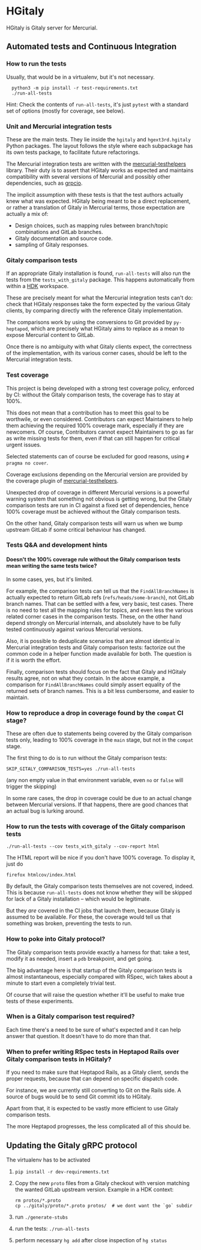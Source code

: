 # HGitaly

HGitaly is Gitaly server for Mercurial.

## Automated tests and Continuous Integration

### How to run the tests

Usually, that would be in a virtualenv, but it's not necessary.

```
  python3 -m pip install -r test-requirements.txt
  ./run-all-tests
```

Hint: Check the contents of `run-all-tests`, it's just `pytest` with
a standard set of options (mostly for coverage, see below).

### Unit and Mercurial integration tests

These are the main tests. They lie inside the `hgitaly`
and `hgext3rd.hgitaly` Python packages. The layout follows the style where
each subpackage has its own tests package, to facilitate future refactorings.

The Mercurial integration tests are written with the [mercurial-testhelpers]
library. Their duty is to assert that HGitaly works as expected and maintains
compatibility with several versions of Mercurial and possibly other
dependencies, such as [grpcio].

The implicit assumption with these tests is that the test authors actually
knew what was expected. HGitaly being meant to be a direct replacement, or
rather a translation of Gitaly in Mercurial terms, those expectation are
actually a mix of:

- Design choices, such as mapping rules between branch/topic combinations
  and GitLab branches.
- Gitaly documentation and source code.
- sampling of Gitaly responses.

### Gitaly comparison tests

If an appropriate Gitaly installation is found, `run-all-tests` will also
run the tests from the `tests_with_gitaly` package. This happens automatically
from within a [HDK] workspace.

These are precisely meant for what the Mercurial integration tests can't do:
check that HGitaly responses take the form expected by the various Gitaly
clients, by comparing directly with the reference Gitaly implementation.

The comparisons work by using the conversions to Git provided by
`py-heptapod`, which are precisely what HGitaly aims to replace as a mean
to expose Mercurial content to GitLab.

Once there is no ambiguity with what Gitaly clients expect, the correctness
of the implementation, with its various corner cases,
should be left to the Mercurial integration tests.

### Test coverage

This project is being developed with a strong test coverage policy, enforced by
CI: without the Gitaly comparison tests, the coverage has to stay at 100%.

This does not mean that a contribution has to meet this goal to be worthwile,
or even considered. Contributors can expect Maintainers to help them
achieving the required 100% coverage mark, especially if they are newcomers.
Of course, Contributors cannot expect Maintainers to go
as far as write missing tests for them, even if that can still happen
for critical urgent issues.

Selected statements can of course be excluded for good reasons, using
`# pragma no cover`.

Coverage exclusions depending on the Mercurial version are
provided by the coverage plugin of [mercurial-testhelpers].

Unexpected drop of coverage in different Mercurial versions is a powerful
warning system that something not obvious is getting wrong, but the
Gitaly comparison tests are run in CI against a fixed set of
dependencies, hence 100% coverage must be achieved without the Gitaly
comparison tests.

On the other hand, Gitaly comparison tests will warn us when we bump upstream
GitLab if some critical behaviour has changed.

### Tests Q&A and development hints

#### Doesn't the 100% coverage rule without the Gitaly comparison tests mean writing the same tests twice?

In some cases, yes, but it's limited.

For example, the comparison tests
can tell us that the `FindAllBranchNames` is actually expected to return
GitLab refs (`refs/heads/some-branch`), not GitLab branch names. That can
be settled with a few, very basic, test cases. There is no need to test all
the mapping rules for topics, and even less the various related corner cases
in the comparison tests. These, on the other hand depend strongly on Mercurial
internals, and absolutely have to be fully tested continuously against various
Mercurial versions.

Also, it is possible to deduplicate scenarios that are almost identical in
Mercurial integration tests and Gitaly comparison tests: factorize out the
common code in a helper function made available for both. The question is if
it is worth the effort.

Finally, comparison tests should focus on the fact that Gitaly and HGitaly
results agree, not on what they contain. In the above example,
a comparison for `FindAllBranchNames` could simply assert equality of the
returned sets of branch names. This is a bit less cumbersome, and easier
to maintain.

### How to reproduce a drop in coverage found by the `compat` CI stage?

These are often due to statements being covered by the Gitaly comparison
tests only, leading to 100% coverage in the `main` stage, but not in the
`compat` stage.

The first thing to do is to run without the Gitaly comparison tests:

```
SKIP_GITALY_COMPARISON_TESTS=yes ./run-all-tests
```

(any non empty value in that environment variable, even `no` or `false` will
trigger the skipping)

In some rare cases, the drop in coverage could be due to an actual change
between Mercurial versions. If that happens, there are good chances that an
actual bug is lurking around.

### How to run the tests with coverage of the Gitaly comparison tests

```
./run-all-tests --cov tests_with_gitaly --cov-report html
```

The HTML report will be nice if you don't have 100% coverage. To display it,
just do

```
firefox htmlcov/index.html
```

By default, the Gitaly comparison tests themselves are not covered, indeed.
This is because `run-all-tests` does not know whether they will be skipped for
lack of a Gitaly installation – which would be legitimate.

But they *are* covered in the CI jobs that launch them, because Gitaly is
assumed to be available. For these, the coverage would tell us that something
was broken, preventing the tests to run.

### How to poke into Gitaly protocol?

The Gitaly comparison tests provide exactly a harness for that: take a test,
modify it as needed, insert a `pdb` breakpoint, and get going.

The big advantage here is that startup of the Gitaly comparison tests is
almost instantaneous, especially compared with RSpec, wich takes about a minute
to start even a completely trivial test.

Of course that will raise the question whether it'll be useful to make true
tests of these experiments.

### When is a Gitaly comparison test required?

Each time there's a need to be sure of what's expected and it can help answer
that question. It doesn't have to do more than that.

### When to prefer writing RSpec tests in Heptapod Rails over Gitaly comparison tests in HGitaly?

If you need to make sure that Heptapod Rails, as a Gitaly client, sends
the proper requests, because that can depend on specific dispatch code.

For instance, we are currently still converting to Git on the Rails side.
A source of bugs would be to send Git commit ids to HGitaly.

Apart from that, it is expected to be vastly more efficient to use
Gitaly comparison tests.

The more Heptapod progresses, the less complicated all of this should be.

## Updating the Gitaly gRPC protocol

The virtualenv has to be activated

1. `pip install -r dev-requirements.txt`

2. Copy the new `proto` files from a Gitaly checkout with
   version matching the wanted GitLab upstream version.
   Example in a HDK context:

   ```
   rm protos/*.proto
   cp ../gitaly/proto/*.proto protos/  # we dont want the `go` subdir
   ```

3. run `./generate-stubs`

4. run the tests: `./run-all-tests`

5. perform necessary `hg add` after close inspection of `hg status`


[mercurial-testhelpers]: https://pypi.org/project/mercurial-testhelpers/
[grpcio]: https://pypi.org/project/grpcio/
[HDK]: https://foss.heptapod.net/heptapod/heptapod-development-kit


